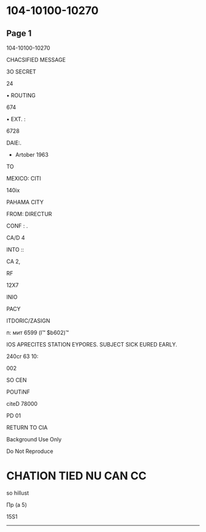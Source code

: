 # 104-10100-10270

## Page 1

104-10100-10270

CHACSIFIED MESSAGE

3O SECRET

24

• ROUTING

674

• EXT. :

6728

DAlE:.

- Artober 1963

TO

MEXICO: CITI

140ix

PAHAMA CITY

FROM: DIRECTUR

CONF : .

CA/D 4

INTO ::

CA 2,

RF

12X7

INIO

PACY

ITDORIC/ZASIGN

п: мит 6599 (I™ $b602)™

IOS APRECITES STATION EYPORES. SUBJECT SICK EURED EARLY.

240cr 63 10:

002

SO CEN

POUTiNF

citeD 78000

PD 01

RETURN TO CIA

Background Use Only

Do Not Reproduce

# CHATION TIED NU CAN CC

so hillust

Пр (а 5)

15S1

---

